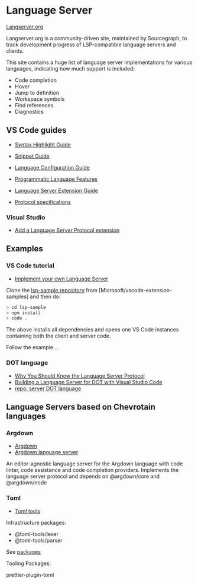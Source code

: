 # Language Server

[Langserver.org](https://langserver.org/)

Langserver.org is a community-driven site, maintained by Sourcegraph, to track development progress of LSP-compatible language servers and clients.

This site contains a huge list of language server implementations for various languages, indicating how much support is included:

- Code completion
- Hover
- Jump to definition
- Workspace symbols
- Find references
- Diagnostics

## VS Code guides

- [Syntax Highlight Guide](https://code.visualstudio.com/api/language-extensions/syntax-highlight-guide)
- [Snippet Guide](https://code.visualstudio.com/api/language-extensions/snippet-guide)
- [Language Configuration Guide](https://code.visualstudio.com/api/language-extensions/language-configuration-guide)
- [Programmatic Language Features](https://code.visualstudio.com/api/language-extensions/programmatic-language-features)
- [Language Server Extension Guide](https://code.visualstudio.com/api/language-extensions/language-server-extension-guide)

- [Protocol specifications](https://microsoft.github.io/language-server-protocol/specification)

### Visual Studio

- [Add a Language Server Protocol extension](https://docs.microsoft.com/en-us/visualstudio/extensibility/adding-an-lsp-extension?view=vs-2017)

## Examples

### VS Code tutorial

- [Implement your own Language Server](https://vscode.readthedocs.io/en/latest/extensions/example-language-server/)

Clone the [lsp-sample repository](https://github.com/Microsoft/vscode-extension-samples/tree/master/lsp-sample) from [Microsoft/vscode-extension-samples] and then do:

```bash
> cd lsp-sample
> npm install
> code .
```

The above installs all dependencies and opens one VS Code instances containing both the client and server code.

Follow the example...

### DOT language

- [Why You Should Know the Language Server Protocol](https://tomassetti.me/what-is-the-language-server-protocol/)
- [Building a Language Server for DOT with Visual Studio Code](https://tomassetti.me/language-server-dot-visual-studio/)
- [repo: server DOT language](https://github.com/unosviluppatore/language-server-dot)

## Language Servers based on Chevrotain languages

### Argdown

- [Argdown](https://github.com/christianvoigt/argdown)
- [Argdown language server](https://github.com/christianvoigt/argdown/tree/master/packages/argdown-language-server)

An editor-agnostic language server for the Argdown language with code linter, code assistance and code completion providers. Implements the language server protocol and depends on @argdown/core and @argdown/node

### Toml

- [Toml tools](https://github.com/bd82/toml-tools)

Infrastructure packages:

- @toml-tools/lexer
- @toml-tools/parser

See [packages](https://github.com/bd82/toml-tools/tree/master/packages)

Tooling Packages:

prettier-plugin-toml
